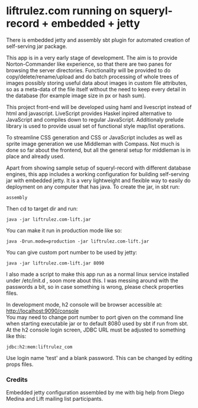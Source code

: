 liftrulez.com running on squeryl-record + embedded + jetty
==========================================================

There is embedded jetty and assembly sbt plugin for automated creation
of self-serving jar package.

This app is in a very early stage of development. The aim is to provide
Norton-Commander like experience, so that there are two panes for 
browsing the server directories. Functionality will be provided
to do copy/delete/rename/upload and do batch processing of whole trees
of images possibly storing useful data about images in custom file
attributes, so as a meta-data of the file itself without the need to
keep every detail in the database (for example image size in px or
hash sum).

This project front-end will be developed using haml and livescript
instead of html and javascript. LiveScript provides Haskel inpired
alternative to JavaScript and compiles down to regular JavaScript.
Additionaly prelude library is used to provide usual set of functional
style map/list operations.

To streamline CSS generation and CSS or JavaScript includes as well
as sprite image generation we use Middleman with Compass. Not much is
done so far about the frontend, but all the general setup for 
middleman is in place and already used.

Apart from showing sample setup of squeryl-record with different database
engines, this app includes a working configuration for building
self-serving jar with embedded jetty. It is a very lightweight and flexible
way to easily do deployment on any computer that has java. To create the
jar, in sbt run:

    assembly
    
Then cd to target dir and run:

    java -jar liftrulez.com-lift.jar
    
You can make it run in production mode like so:
    
    java -Drun.mode=production -jar liftrulez.com-lift.jar
    
You can give custom port number to be used by jetty:
    
    java -jar liftrulez.com-lift.jar 8090
    
I also made a script to make this app run as a normal linux service
installed under /etc/init.d , soon more about this. I was messing around
with the passwords a bit, so in case something is wrong, please check
properties files.
     
In development mode, h2 console will be browser accessible at:   
[http://localhost:9090/console](http://localhost:9090/console)  
You may need to change port number to port given on the command line when starting
executable jar or to default 8080 used by sbt if run from sbt. At the h2 console
login screen, JDBC URL must be adjusted to something like this:

    jdbc:h2:mem:liftrulez_com
    
Use login name 'test' and a blank password. This can be changed by
editing props files. 

### Credits

Embedded jetty configuration assembled by me with big help from Diego Medina
and Lift mailing list participants.
